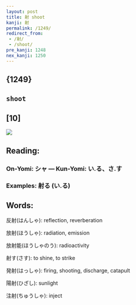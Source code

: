 ```yaml
---
layout: post
title: 射 shoot
kanji: 射
permalink: /1249/
redirect_from:
 - /射/
 - /shoot/
pre_kanji: 1248
nex_kanji: 1250
---
```


## {1249}

## `shoot`

## [10]

<div class="stroke"><img src="E5B084.png" /></div>

## Reading:

### On-Yomi: シャ &mdash; Kun-Yomi: い.る、さ.す

### Examples: 射る (い.る)

## Words:

反射(はんしゃ): reflection, reverberation

放射(ほうしゃ): radiation, emission

放射能(ほうしゃのう): radioactivity

射す(さす): to shine, to strike

発射(はっしゃ): firing, shooting, discharge, catapult

陽射(ひざし): sunlight

注射(ちゅうしゃ): inject
